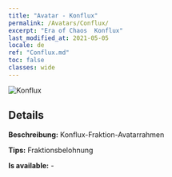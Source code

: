 ```yaml
---
title: "Avatar - Konflux"
permalink: /Avatars/Conflux/
excerpt: "Era of Chaos  Konflux"
last_modified_at: 2021-05-05
locale: de
ref: "Conflux.md"
toc: false
classes: wide
---
```

 ![Konflux](/images/a/avatarFrame_44.png)

## Details

 **Beschreibung:** Konflux-Fraktion-Avatarrahmen 

 **Tips:** Fraktionsbelohnung 

 **Is available:**  - 

